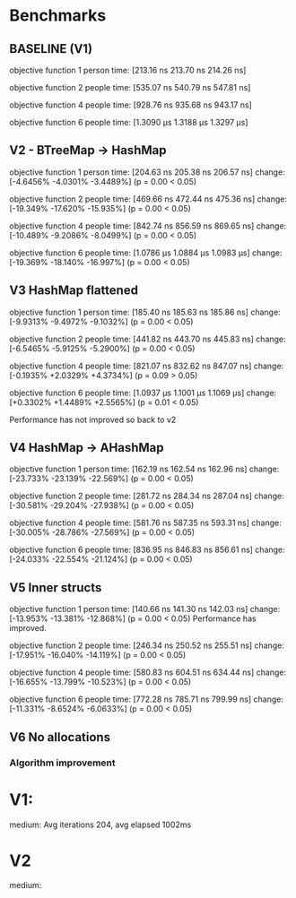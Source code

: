 # Benchmarks 

## BASELINE (V1)
objective function 1 person
time:   [213.16 ns 213.70 ns 214.26 ns]

objective function 2 people
time:   [535.07 ns 540.79 ns 547.81 ns]

objective function 4 people
time:   [928.76 ns 935.68 ns 943.17 ns]

objective function 6 people
time:   [1.3090 µs 1.3188 µs 1.3297 µs]

## V2 - BTreeMap -> HashMap

objective function 1 person
time:   [204.63 ns 205.38 ns 206.57 ns]
change: [-4.6456% -4.0301% -3.4489%] (p = 0.00 < 0.05)

objective function 2 people
time:   [469.66 ns 472.44 ns 475.36 ns]
change: [-19.349% -17.620% -15.935%] (p = 0.00 < 0.05)

objective function 4 people
time:   [842.74 ns 856.59 ns 869.65 ns]
change: [-10.489% -9.2086% -8.0499%] (p = 0.00 < 0.05)

objective function 6 people
time:   [1.0786 µs 1.0884 µs 1.0983 µs]
change: [-19.369% -18.140% -16.997%] (p = 0.00 < 0.05)

## V3 HashMap flattened

objective function 1 person
time:   [185.40 ns 185.63 ns 185.86 ns]
change: [-9.9313% -9.4972% -9.1032%] (p = 0.00 < 0.05)

objective function 2 people
time:   [441.82 ns 443.70 ns 445.83 ns]
change: [-6.5465% -5.9125% -5.2900%] (p = 0.00 < 0.05)


objective function 4 people
time:   [821.07 ns 832.62 ns 847.07 ns]
change: [-0.1935% +2.0329% +4.3734%] (p = 0.09 > 0.05)

objective function 6 people
time:   [1.0937 µs 1.1001 µs 1.1069 µs]
change: [+0.3302% +1.4489% +2.5565%] (p = 0.01 < 0.05)

Performance has not improved so back to v2


## V4 HashMap -> AHashMap

objective function 1 person
time:   [162.19 ns 162.54 ns 162.96 ns]
change: [-23.733% -23.139% -22.569%] (p = 0.00 < 0.05)

objective function 2 people
time:   [281.72 ns 284.34 ns 287.04 ns]
change: [-30.581% -29.204% -27.938%] (p = 0.00 < 0.05)

objective function 4 people
time:   [581.76 ns 587.35 ns 593.31 ns]
change: [-30.005% -28.786% -27.569%] (p = 0.00 < 0.05)

objective function 6 people
time:   [836.95 ns 846.83 ns 856.61 ns]
change: [-24.033% -22.554% -21.124%] (p = 0.00 < 0.05)


## V5 Inner structs

objective function 1 person
time:   [140.66 ns 141.30 ns 142.03 ns]
change: [-13.953% -13.381% -12.868%] (p = 0.00 < 0.05)
Performance has improved.

objective function 2 people
time:   [246.34 ns 250.52 ns 255.51 ns]
change: [-17.951% -16.040% -14.119%] (p = 0.00 < 0.05)

objective function 4 people
time:   [580.83 ns 604.51 ns 634.44 ns]
change: [-16.655% -13.799% -10.523%] (p = 0.00 < 0.05)


objective function 6 people
time:   [772.28 ns 785.71 ns 799.99 ns]
change: [-11.331% -8.6524% -6.0633%] (p = 0.00 < 0.05)


## V6 No allocations





### Algorithm improvement
# V1:
medium: Avg iterations 204, avg elapsed 1002ms

# V2
medium: 